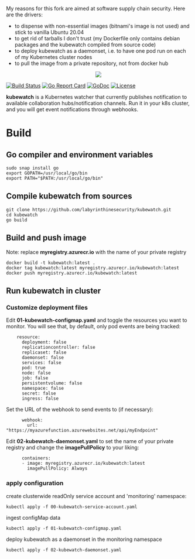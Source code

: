 My reasons for this fork are aimed at software supply chain security. Here are the drivers:
 - to dispense with non-essential images (bitnami's image is not used) and stick to vanilla Ubuntu 20.04
 - to get rid of tarballs I don't trust (my Dockerfile only contains debian packages and the kubewatch compiled from source code)
 - to deploy kubewatch as a daemonset, i.e. to have one pod run on each of my Kubernetes cluster nodes
 - to pull the image from a private repository, not from docker hub

<p align="center">
  <img src="./docs/kubewatch-logo.jpeg">
</p>


[![Build Status](https://travis-ci.org/bitnami-labs/kubewatch.svg?branch=master)](https://travis-ci.org/bitnami-labs/kubewatch) [![Go Report Card](https://goreportcard.com/badge/github.com/bitnami-labs/kubewatch)](https://goreportcard.com/report/github.com/bitnami-labs/kubewatch) [![GoDoc](https://godoc.org/github.com/bitnami-labs/kubewatch?status.svg)](https://godoc.org/github.com/bitnami-labs/kubewatch) [![License](https://img.shields.io/badge/License-Apache%202.0-blue.svg)](https://github.com/bitnami-labs/kubewatch/blob/master/LICENSE)

**kubewatch** is a Kubernetes watcher that currently publishes notification to available collaboration hubs/notification channels. Run it in your k8s cluster, and you will get event notifications through webhooks.

# Build

## Go compiler and environment variables

```
sudo snap install go
export GOPATH=/usr/local/go/bin
export PATH="$PATH:/usr/local/go/bin"
```

## Compile kubewatch from sources
```
git clone https://github.com/labyrinthinesecurity/kubewatch.git
cd kubewatch
go build
```

## Build and push image 

Note: replace **myregistry.azurecr.io** with the name of your private registry

```
docker build -t kubewatch:latest .
docker tag kubewatch:latest myregistry.azurecr.io/kubewatch:latest
docker push myregistry.azurecr.io/kubewatch:latest
```

## Run kubewatch in cluster

### Customize deployment files

Edit **01-kubewatch-configmap.yaml** and toggle the resources you want to monitor. You will see that, by default, only pod events are being tracked:

```
    resource:
      deployment: false
      replicationcontroller: false
      replicaset: false
      daemonset: false
      services: false
      pod: true
      node: false
      job: false
      persistentvolume: false
      namespace: false
      secret: false
      ingress: false
```

Set the URL of the webhook to send events to (if necessary):

```
      webhook:
        url: "https://myazurefunction.azurewebsites.net/api/myEndpoint"
```

Edit **02-kubewatch-daemonset.yaml** to set the name of your private registry and change the **imagePullPolicy** to your liking:

```
      containers:
      - image: myregistry.azurecr.io/kubewatch:latest
        imagePullPolicy: Always
```

### apply configuration
create clusterwide readOnly service account and 'monitoring' namespace:
```
kubectl apply -f 00-kubewatch-service-account.yaml
```
ingest configMap data
```
kubectl apply -f 01-kubewatch-configmap.yaml
```
deploy kubewatch as a daemonset in the monitoring namespace
```
kubectl apply -f 02-kubewatch-daemonset.yaml
```

